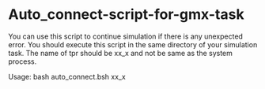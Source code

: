 # Auto_connect-script-for-gmx-task
You can use this script to continue simulation if there is any unexpected error.
You should execute this script in the same directory of your simulation task.
The name of tpr should be xx_x and not be same as the system process.


Usage: bash auto_connect.bsh xx_x
